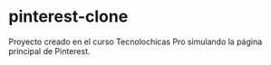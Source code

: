 # pinterest-clone
Proyecto creado en el curso Tecnolochicas Pro simulando la página principal de Pinterest.
